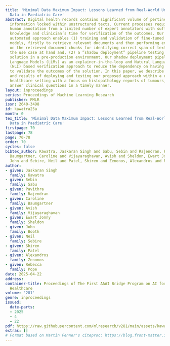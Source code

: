 ```yaml
---
title: 'Minimal Data Maximum Impact: Lessons Learned from Real-World Unstructured
  Data in Paediatric Care'
abstract: Digital health records contains significant volume of pertinent, routine
  information locked within unstructured texts. Current processes requires costly
  human annotation from a limited number of expert annotators with sufficient domain
  knowledge and clinician’s time for verification of the outcomes. Our proposed two-stage
  automated approach enables (1) training and validation of fine-tuned few-shot domain-specific
  models, firstly to retrieve relevant documents and then performing entity recognition
  on the retrieved document chunks for identifying correct span of texts based on
  the use case at hand and, (2) a ”shadow deployment” pipeline testing an end-to-end
  solution in a pre-production environment. Our shadow deployment pipeline uses Large
  Language Models (LLMs) as an explainer-in-the-loop and Natural Language Inference
  (NLI) based verification approach to reduce the dependency on having a clinician
  to validate the outcomes of the solution. In this paper, we describe the experiments
  and results of deploying and testing our proposed approach within a real-world paediatric
  healthcare setting with a focus on histopathology reports of tumours, that can help
  answer clinical questions in a timely manner.
layout: inproceedings
series: Proceedings of Machine Learning Research
publisher: PMLR
issn: 2640-3498
id: kawatra25a
month: 0
tex_title: 'Minimal Data Maximum Impact: Lessons Learned from Real-World Unstructured
  Data in Paediatric Care'
firstpage: 70
lastpage: 78
page: 70-78
order: 70
cycles: false
bibtex_author: Kawatra, Jaskaran Singh and Sabu, Sebin and Rajendran, Pavithra and
  Baumgartner, Caroline and Vijayaraghavan, Avish and Sheldon, Ewart Jonny and Booth,
  John and Sebire, Neil and Patel, Shiren and Zenonos, Alexandros and Pope, Rebecca
author:
- given: Jaskaran Singh
  family: Kawatra
- given: Sebin
  family: Sabu
- given: Pavithra
  family: Rajendran
- given: Caroline
  family: Baumgartner
- given: Avish
  family: Vijayaraghavan
- given: Ewart Jonny
  family: Sheldon
- given: John
  family: Booth
- given: Neil
  family: Sebire
- given: Shiren
  family: Patel
- given: Alexandros
  family: Zenonos
- given: Rebecca
  family: Pope
date: 2025-04-22
address:
container-title: Proceedings of The First AAAI Bridge Program on AI for Medicine and
  Healthcare
volume: '281'
genre: inproceedings
issued:
  date-parts:
  - 2025
  - 4
  - 22
pdf: https://raw.githubusercontent.com/mlresearch/v281/main/assets/kawatra25a/kawatra25a.pdf
extras: []
# Format based on Martin Fenner's citeproc: https://blog.front-matter.io/posts/citeproc-yaml-for-bibliographies/
---
```

